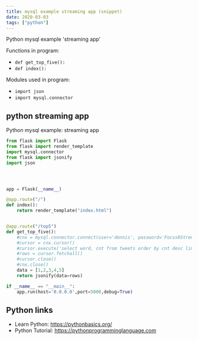 ```yaml
---
title: mysql example streaming app (snippet)
date: 2020-03-03
tags: ["python"]
---
```

Python mysql example 'streaming app'

Functions in program: 
* `def get_top_five():`
* `def index():`

Modules used in program: 
* `import json`
* `import mysql.connector`

## python streaming app

Python mysql example: streaming app

```python
from flask import Flask
from flask import render_template
import mysql.connector
from flask import jsonify
import json




app = Flask(__name__)

@app.route("/")
def index():
    return render_template("index.html")


@app.route("/top5")
def get_top_five():
    #cnx = mysql.connector.connect(user='dennis', password='Focus8Strength',host='127.0.0.1', database='tweetsdb')
    #cursor = cnx.cursor()
    #cursor.execute('select word, cnt from tweets order by cnt desc limit 5')
    #rows = cursor.fetchall()
    #cursor.close()
    #cnx.close()
    data = [1,2,3,4,5]
    return jsonify(data=rows)

if __name__ == "__main__":
    app.run(host='0.0.0.0',port=5000,debug=True)

```

## Python links

- Learn Python: https://pythonbasics.org/
- Python Tutorial: https://pythonprogramminglanguage.com
